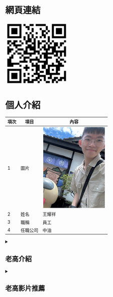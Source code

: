# 網頁連結
<img src="QR.png" width="200" hieght="200">


# 個人介紹
| 項次 | 項目 | 內容 |
|-----|------|------|
|1 | 圖片 |<img src="2025.3.png" width="200" hieght="300">|
|2 | 姓名 |王耀祥|
|3 | 職稱 |員工|
|4 |任職公司 |中油|

<details>
<summary>

## 老高介紹

</summary>
老高（本名：高啟強）是YouTube上的一位中文創作者，以分享各種神秘、奇特、未解之謎以及歷史、科學相關的內容聞名。他的頻道主要介紹一些世界上奇怪的事件、未解的謎團、奇異的自然現象、外星人、古代文明等主題，並且以深入淺出的方式進行講解。

老高的影片風格通常是輕鬆幽默，並結合精心製作的視覺效果，使得觀眾能夠更容易理解複雜的議題。隨著頻道人氣逐漸上升，他也積累了大量的訂閱者，成為中文YouTube平台上的知名創作者之一。

他的頻道內容不僅富有教育意義，還有許多娛樂性，吸引了來自全球的觀眾，尤其是對神秘學、科學和歷史有興趣的群體。
</details>

<details>
<summary>

## 老高影片推薦

</summary>

# 迪納赫預言
參考 : [https://www.arduino.cc/en/Main/Products](https://www.youtube.com/watch?v=uN3WOJqMpHM)

<a href="http://www.youtube.com/watch?feature=player_embedded&v=uN3WOJqMpHM" target="_blank"><img src="http://img.youtube.com/vi/uN3WOJqMpHM/0.jpg" 
alt="迪納赫預言" width="400" height="250" border="10" /></a>
<br>影片取自 youtube
<br>

# 圈量子重力理論
參考 : [https://www.youtube.com/watch?v=vrA6287NT-I](https://www.youtube.com/watch?v=vrA6287NT-I)

<a href="http://www.youtube.com/watch?feature=player_embedded&v=vrA6287NT-I" target="_blank"><img src="http://img.youtube.com/vi/vrA6287NT-I/0.jpg" 
alt="迪納赫預言" width="400" height="250" border="10" /></a>
<br>影片取自 youtube
<br>
</details>

